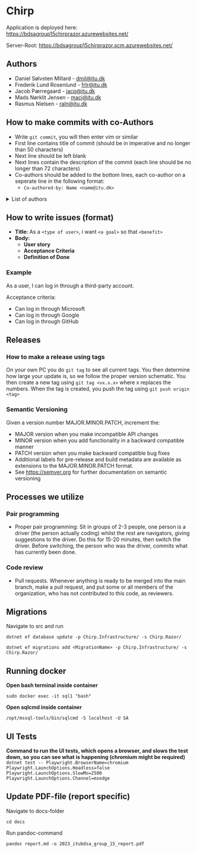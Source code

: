 # Chirp

Application is deployed here: https://bdsagroup15chirprazor.azurewebsites.net/

Server-Root: https://bdsagroup15chirprazor.scm.azurewebsites.net/

## Authors

-   Daniel Sølvsten Millard - dmil@itu.dk
-   Frederik Lund Rosenlund - frlr@itu.dk
-   Jacob Pærregaard - jacp@itu.dk
-   Mads Nørklit Jensen - macj@itu.dk
-   Rasmus Nielsen - raln@itu.dk

## How to make commits with co-Authors

-   Write `git commit`, you will then enter vim or similar
-   First line contains title of commit (should be in imperative and no longer than 50 characters)
-   Next line should be left blank
-   Next lines contain the description of the commit (each line should be no longer than 72 characters)
-   Co-authors should be added to the bottom lines, each co-author on a seperate line in the following format:
    -   `Co-authored-by: Name <name@itu.dk>`

<details>
    <summary>List of authors</summary>
		Co-authored-by: Daniel &lt;dmil@itu.dk> <br />
		Co-authored-by: Frederik &lt;frlr@itu.dk> <br />
		Co-authored-by: Jacob &lt;jacp@itu.dk> <br />
		Co-authored-by: Mads &lt;macj@itu.dk> <br />
		Co-authored-by: Rasmus &lt;raln@itu.dk> <br />
</details>
 
## How to write issues (format)
- **Title:** As a `<type of user>`, i want `<a goal>` so that `<benefit>`
- **Body:**
  - **User story**
  - **Acceptance Criteria**
  - **Definition of Done**

### Example

As a user, I can log in through a third-party account.

Acceptance criteria:

-   Can log in through Microsoft
-   Can log in through Google
-   Can log in through GitHub

## Releases

### How to make a release using tags

On your own PC you do `git tag` to see all current tags.
You then determine how large your update is, so we follow the proper version schematic.
You then create a new tag using `git tag <vx.x.x>` where x replaces the numbers.
When the tag is created, you push the tag using `git push origin <tag>`

### Semantic Versioning

Given a version number MAJOR.MINOR.PATCH, increment the:

-   MAJOR version when you make incompatible API changes
-   MINOR version when you add functionality in a backward compatible manner
-   PATCH version when you make backward compatible bug fixes
-   Additional labels for pre-release and build metadata are available as extensions to the MAJOR.MINOR.PATCH format.
-   See https://semver.org for further documentation on semantic versioning

## Processes we utilize

### Pair programming

-   Proper pair programming: Sit in groups of 2-3 people, one person is a driver (the person actually coding) whilst the rest are navigators, giving suggestions to the driver. Do this for 15-20 minutes, then switch the driver. Before switching, the person who was the driver, commits what has currently been done.

### Code review

-   Pull requests. Whenever anything is ready to be merged into the main branch, make a pull request, and put some
    or all members of the organization, who has not contributed to this code, as reviewers.

## Migrations

Navigate to src and run

`dotnet ef database update -p Chirp.Infrastructure/ -s Chirp.Razor/`

`dotnet ef migrations add <MigrationName> -p Chirp.Infrastructure/ -s Chirp.Razor/`

## Running docker

**Open bash terminal inside container**

`sudo docker exec -it sql1 "bash"`

**Open sqlcmd inside container**

`/opt/mssql-tools/bin/sqlcmd -S localhost -U SA`


## UI Tests
**Command to run the UI tests, which opens a browser, and slows the test down, so you can see what is happening (chromium might be required)**
`dotnet test -- Playwright.BrowserName=chromium Playwright.LaunchOptions.Headless=false Playwright.LaunchOptions.SlowMo=2500 Playwright.LaunchOptions.Channel=msedge`

## Update PDF-file (report specific)

Navigate to docs-folder

`cd docs`

Run pandoc-command

`pandoc report.md -o 2023_itubdsa_group_15_report.pdf`
